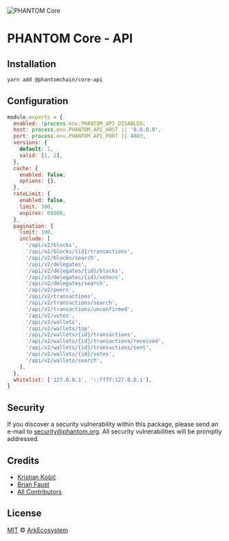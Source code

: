 ![PHANTOM Core](https://i.imgur.com/dPHOKrL.jpg)

# PHANTOM Core - API

## Installation

```bash
yarn add @phantomchain/core-api
```

## Configuration

```js
module.exports = {
  enabled: !process.env.PHANTOM_API_DISABLED,
  host: process.env.PHANTOM_API_HOST || '0.0.0.0',
  port: process.env.PHANTOM_API_PORT || 4003,
  versions: {
    default: 1,
    valid: [1, 2],
  },
  cache: {
    enabled: false,
    options: {},
  },
  rateLimit: {
    enabled: false,
    limit: 300,
    expires: 60000,
  },
  pagination: {
    limit: 100,
    include: [
      '/api/v2/blocks',
      '/api/v2/blocks/{id}/transactions',
      '/api/v2/blocks/search',
      '/api/v2/delegates',
      '/api/v2/delegates/{id}/blocks',
      '/api/v2/delegates/{id}/voters',
      '/api/v2/delegates/search',
      '/api/v2/peers',
      '/api/v2/transactions',
      '/api/v2/transactions/search',
      '/api/v2/transactions/unconfirmed',
      '/api/v2/votes',
      '/api/v2/wallets',
      '/api/v2/wallets/top',
      '/api/v2/wallets/{id}/transactions',
      '/api/v2/wallets/{id}/transactions/received',
      '/api/v2/wallets/{id}/transactions/sent',
      '/api/v2/wallets/{id}/votes',
      '/api/v2/wallets/search',
    ],
  },
  whitelist: ['127.0.0.1', '::ffff:127.0.0.1'],
}
```

## Security

If you discover a security vulnerability within this package, please send an e-mail to security@phantom.org. All security vulnerabilities will be promptly addressed.

## Credits

- [Kristjan Košič](https://github.com/kristjank)
- [Brian Faust](https://github.com/faustbrian)
- [All Contributors](../../../../contributors)

## License

[MIT](LICENSE) © [ArkEcosystem](https://ark.io)
